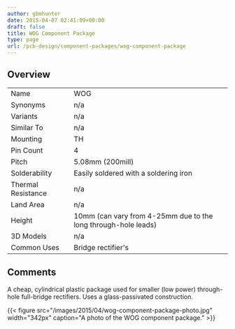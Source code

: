 ```yaml
---
author: gbmhunter
date: 2015-04-07 02:41:09+00:00
draft: false
title: WOG Component Package
type: page
url: /pcb-design/component-packages/wog-component-package
---
```


## Overview


<table >
<tbody >
<tr >

<td >Name
</td>

<td >WOG
</td>
</tr>
<tr >

<td >Synonyms
</td>

<td >n/a
</td>
</tr>
<tr >

<td >Variants
</td>

<td >n/a
</td>
</tr>
<tr >

<td >Similar To
</td>

<td >n/a
</td>
</tr>
<tr >

<td >Mounting
</td>

<td >TH
</td>
</tr>
<tr >

<td >Pin Count
</td>

<td >4
</td>
</tr>
<tr >

<td >Pitch
</td>

<td >5.08mm (200mill)
</td>
</tr>
<tr >

<td >Solderability
</td>

<td >Easily soldered with a soldering iron
</td>
</tr>
<tr >

<td >Thermal Resistance
</td>

<td >n/a
</td>
</tr>
<tr >

<td >Land Area
</td>

<td >n/a
</td>
</tr>
<tr >

<td >Height
</td>

<td >10mm (can vary from 4-25mm due to the long through-hole leads)
</td>
</tr>
<tr >

<td >3D Models
</td>

<td >n/a
</td>
</tr>
<tr >

<td >Common Uses
</td>

<td >Bridge rectifier's
</td>
</tr>
</tbody>
</table>


## Comments

A cheap, cylindrical plastic package used for smaller (low power) through-hole full-bridge rectifiers. Uses a glass-passivated construction.

{{< figure src="/images/2015/04/wog-component-package-photo.jpg" width="342px" caption="A photo of the WOG component package."  >}}
